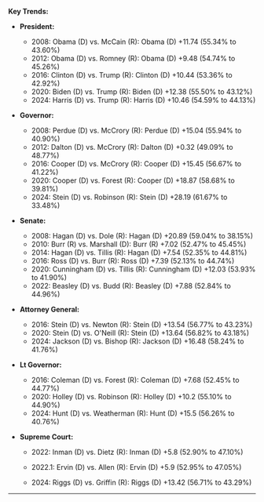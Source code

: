 **Key Trends:**

- **President:**
    - 2008: Obama (D) vs. McCain (R): Obama (D) +11.74 (55.34% to 43.60%)
    - 2012: Obama (D) vs. Romney (R): Obama (D) +9.48 (54.74% to 45.26%)
    - 2016: Clinton (D) vs. Trump (R): Clinton (D) +10.44 (53.36% to 42.92%)
    - 2020: Biden (D) vs. Trump (R): Biden (D) +12.38 (55.50% to 43.12%)
    - 2024: Harris (D) vs. Trump (R): Harris (D) +10.46 (54.59% to 44.13%)

- **Governor:**
    - 2008: Perdue (D) vs. McCrory (R): Perdue (D) +15.04 (55.94% to 40.90%)
    - 2012: Dalton (D) vs. McCrory (R): Dalton (D) +0.32 (49.09% to 48.77%)
    - 2016: Cooper (D) vs. McCrory (R): Cooper (D) +15.45 (56.67% to 41.22%)
    - 2020: Cooper (D) vs. Forest (R): Cooper (D) +18.87 (58.68% to 39.81%)
    - 2024: Stein (D) vs. Robinson (R): Stein (D) +28.19 (61.67% to 33.48%)

- **Senate:**
    - 2008: Hagan (D) vs. Dole (R): Hagan (D) +20.89 (59.04% to 38.15%)
    - 2010: Burr (R) vs. Marshall (D): Burr (R) +7.02 (52.47% to 45.45%)
    - 2014: Hagan (D) vs. Tillis (R): Hagan (D) +7.54 (52.35% to 44.81%)
    - 2016: Ross (D) vs. Burr (R): Ross (D) +7.39 (52.13% to 44.74%)
    - 2020: Cunningham (D) vs. Tillis (R): Cunningham (D) +12.03 (53.93% to 41.90%)
    - 2022: Beasley (D) vs. Budd (R): Beasley (D) +7.88 (52.84% to 44.96%)

- **Attorney General:**
    - 2016: Stein (D) vs. Newton (R): Stein (D) +13.54 (56.77% to 43.23%)
    - 2020: Stein (D) vs. O'Neill (R): Stein (D) +13.64 (56.82% to 43.18%)
    - 2024: Jackson (D) vs. Bishop (R): Jackson (D) +16.48 (58.24% to 41.76%)

- **Lt Governor:**
    - 2016: Coleman (D) vs. Forest (R): Coleman (D) +7.68 (52.45% to 44.77%)
    - 2020: Holley (D) vs. Robinson (R): Holley (D) +10.2 (55.10% to 44.90%)
    - 2024: Hunt (D) vs. Weatherman (R): Hunt (D) +15.5 (56.26% to 40.76%)

- **Supreme Court:**
    - 2022: Inman (D) vs. Dietz (R): Inman (D) +5.8 (52.90% to 47.10%)


    - 2022.1: Ervin (D) vs. Allen (R): Ervin (D) +5.9 (52.95% to 47.05%)


    - 2024: Riggs (D) vs. Griffin (R): Riggs (D) +13.42 (56.71% to 43.29%)

---

